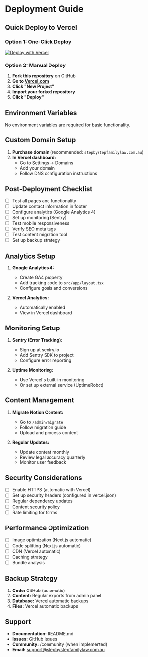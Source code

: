 # Deployment Guide

## Quick Deploy to Vercel

### Option 1: One-Click Deploy
[![Deploy with Vercel](https://vercel.com/button)](https://vercel.com/new/clone?repository-url=https://github.com/YOUR_USERNAME/step-by-step-family-law)

### Option 2: Manual Deploy

1. **Fork this repository** on GitHub
2. **Go to [Vercel.com](https://vercel.com)**
3. **Click "New Project"**
4. **Import your forked repository**
5. **Click "Deploy"**

## Environment Variables

No environment variables are required for basic functionality.

## Custom Domain Setup

1. **Purchase domain** (recommended: `stepbystepfamilylaw.com.au`)
2. **In Vercel dashboard:**
   - Go to Settings → Domains
   - Add your domain
   - Follow DNS configuration instructions

## Post-Deployment Checklist

- [ ] Test all pages and functionality
- [ ] Update contact information in footer
- [ ] Configure analytics (Google Analytics 4)
- [ ] Set up monitoring (Sentry)
- [ ] Test mobile responsiveness
- [ ] Verify SEO meta tags
- [ ] Test content migration tool
- [ ] Set up backup strategy

## Analytics Setup

1. **Google Analytics 4:**
   - Create GA4 property
   - Add tracking code to `src/app/layout.tsx`
   - Configure goals and conversions

2. **Vercel Analytics:**
   - Automatically enabled
   - View in Vercel dashboard

## Monitoring Setup

1. **Sentry (Error Tracking):**
   - Sign up at sentry.io
   - Add Sentry SDK to project
   - Configure error reporting

2. **Uptime Monitoring:**
   - Use Vercel's built-in monitoring
   - Or set up external service (UptimeRobot)

## Content Management

1. **Migrate Notion Content:**
   - Go to `/admin/migrate`
   - Follow migration guide
   - Upload and process content

2. **Regular Updates:**
   - Update content monthly
   - Review legal accuracy quarterly
   - Monitor user feedback

## Security Considerations

- [ ] Enable HTTPS (automatic with Vercel)
- [ ] Set up security headers (configured in vercel.json)
- [ ] Regular dependency updates
- [ ] Content security policy
- [ ] Rate limiting for forms

## Performance Optimization

- [ ] Image optimization (Next.js automatic)
- [ ] Code splitting (Next.js automatic)
- [ ] CDN (Vercel automatic)
- [ ] Caching strategy
- [ ] Bundle analysis

## Backup Strategy

1. **Code:** GitHub (automatic)
2. **Content:** Regular exports from admin panel
3. **Database:** Vercel automatic backups
4. **Files:** Vercel automatic backups

## Support

- **Documentation:** README.md
- **Issues:** GitHub Issues
- **Community:** /community (when implemented)
- **Email:** support@stepbystepfamilylaw.com.au